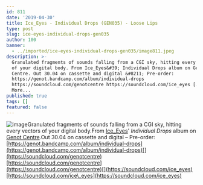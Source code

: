 ```yaml
---
id: 811
date: '2019-04-30'
title: Ice_Eyes - Individual Drops (GEN035) - Loose Lips
type: post
slug: ice-eyes-individual-drops-gen035
author: 100
banner:
  - ../imported/ice-eyes-individual-drops-gen035/image811.jpeg
description: >-
  Granulated fragments of sounds falling from a CGI sky, hitting every vectors
  of your digital body. From Ice_Eyes&#39; Individual Drops album on Genot
  Centre. Out 30.04 on cassette and digital &#8211; Pre-order:
  https://genot.bandcamp.com/album/individual-drops
  https://soundcloud.com/genotcentre https://soundcloud.com/ice_eyes [...]Read
  More...
published: true
tags: []
featured: false
---
```

![image](../../imported/ice-eyes-individual-drops-gen035/image811.jpeg)Granulated fragments of sounds falling from a CGI sky, hitting every vectors of your digital body.From [Ice\_Eyes](https://www.discogs.com/artist/3197874-Ice_eyes)' _Individual Drops_ album on [Genot Centre](https://genot.bandcamp.com).Out 30.04 on cassette and digital – Pre-order: [](https://genot.bandcamp.com/album/individual-drops)[https://genot.bandcamp.com/album/individual-drops](https://genot.bandcamp.com/album/individual-drops)[](https://soundcloud.com/genotcentre)[https://soundcloud.com/genotcentre](https://soundcloud.com/genotcentre)[](https://soundcloud.com/ice_eyes)[https://soundcloud.com/ice\_eyes](https://soundcloud.com/ice_eyes)